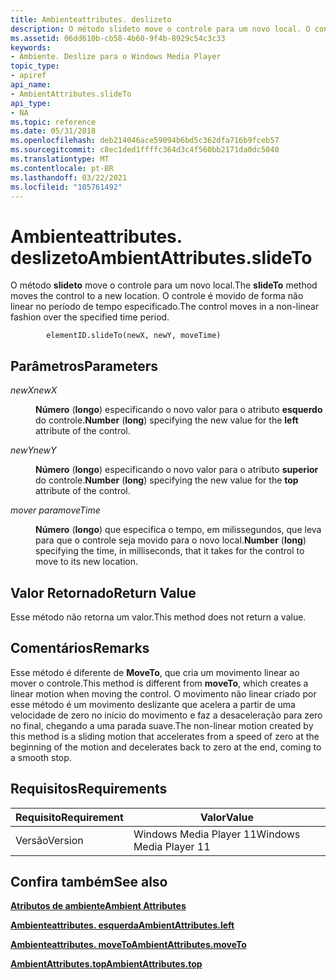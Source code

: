 ```yaml
---
title: Ambienteattributes. deslizeto
description: O método slideto move o controle para um novo local. O controle é movido de forma não linear no período de tempo especificado.
ms.assetid: 06dd610b-cb58-4b60-9f4b-8929c54c3c33
keywords:
- Ambiente. Deslize para o Windows Media Player
topic_type:
- apiref
api_name:
- AmbientAttributes.slideTo
api_type:
- NA
ms.topic: reference
ms.date: 05/31/2018
ms.openlocfilehash: deb214046ace59094b6bd5c362dfa716b9fceb57
ms.sourcegitcommit: c8ec1ded1ffffc364d3c4f560bb2171da0dc5040
ms.translationtype: MT
ms.contentlocale: pt-BR
ms.lasthandoff: 03/22/2021
ms.locfileid: "105761492"
---
```

# <a name="ambientattributesslideto"></a><span data-ttu-id="fbfec-105">Ambienteattributes. deslizeto</span><span class="sxs-lookup"><span data-stu-id="fbfec-105">AmbientAttributes.slideTo</span></span>

<span data-ttu-id="fbfec-106">O método **slideto** move o controle para um novo local.</span><span class="sxs-lookup"><span data-stu-id="fbfec-106">The **slideTo** method moves the control to a new location.</span></span> <span data-ttu-id="fbfec-107">O controle é movido de forma não linear no período de tempo especificado.</span><span class="sxs-lookup"><span data-stu-id="fbfec-107">The control moves in a non-linear fashion over the specified time period.</span></span>

``` syntax
        elementID.slideTo(newX, newY, moveTime)
```

## <a name="parameters"></a><span data-ttu-id="fbfec-108">Parâmetros</span><span class="sxs-lookup"><span data-stu-id="fbfec-108">Parameters</span></span>

<dl> <dt>

<span data-ttu-id="fbfec-109"><span id="newX"></span><span id="newx"></span><span id="NEWX"></span>*newX*</span><span class="sxs-lookup"><span data-stu-id="fbfec-109"><span id="newX"></span><span id="newx"></span><span id="NEWX"></span>*newX*</span></span>
</dt> <dd>

<span data-ttu-id="fbfec-110">**Número** (**longo**) especificando o novo valor para o atributo **esquerdo** do controle.</span><span class="sxs-lookup"><span data-stu-id="fbfec-110">**Number** (**long**) specifying the new value for the **left** attribute of the control.</span></span>

</dd> <dt>

<span data-ttu-id="fbfec-111"><span id="newY"></span><span id="newy"></span><span id="NEWY"></span>*newY*</span><span class="sxs-lookup"><span data-stu-id="fbfec-111"><span id="newY"></span><span id="newy"></span><span id="NEWY"></span>*newY*</span></span>
</dt> <dd>

<span data-ttu-id="fbfec-112">**Número** (**longo**) especificando o novo valor para o atributo **superior** do controle.</span><span class="sxs-lookup"><span data-stu-id="fbfec-112">**Number** (**long**) specifying the new value for the **top** attribute of the control.</span></span>

</dd> <dt>

<span data-ttu-id="fbfec-113"><span id="moveTime"></span><span id="movetime"></span><span id="MOVETIME"></span>*mover para*</span><span class="sxs-lookup"><span data-stu-id="fbfec-113"><span id="moveTime"></span><span id="movetime"></span><span id="MOVETIME"></span>*moveTime*</span></span>
</dt> <dd>

<span data-ttu-id="fbfec-114">**Número** (**longo**) que especifica o tempo, em milissegundos, que leva para que o controle seja movido para o novo local.</span><span class="sxs-lookup"><span data-stu-id="fbfec-114">**Number** (**long**) specifying the time, in milliseconds, that it takes for the control to move to its new location.</span></span>

</dd> </dl>

## <a name="return-value"></a><span data-ttu-id="fbfec-115">Valor Retornado</span><span class="sxs-lookup"><span data-stu-id="fbfec-115">Return Value</span></span>

<span data-ttu-id="fbfec-116">Esse método não retorna um valor.</span><span class="sxs-lookup"><span data-stu-id="fbfec-116">This method does not return a value.</span></span>

## <a name="remarks"></a><span data-ttu-id="fbfec-117">Comentários</span><span class="sxs-lookup"><span data-stu-id="fbfec-117">Remarks</span></span>

<span data-ttu-id="fbfec-118">Esse método é diferente de **MoveTo**, que cria um movimento linear ao mover o controle.</span><span class="sxs-lookup"><span data-stu-id="fbfec-118">This method is different from **moveTo**, which creates a linear motion when moving the control.</span></span> <span data-ttu-id="fbfec-119">O movimento não linear criado por esse método é um movimento deslizante que acelera a partir de uma velocidade de zero no início do movimento e faz a desaceleração para zero no final, chegando a uma parada suave.</span><span class="sxs-lookup"><span data-stu-id="fbfec-119">The non-linear motion created by this method is a sliding motion that accelerates from a speed of zero at the beginning of the motion and decelerates back to zero at the end, coming to a smooth stop.</span></span>

## <a name="requirements"></a><span data-ttu-id="fbfec-120">Requisitos</span><span class="sxs-lookup"><span data-stu-id="fbfec-120">Requirements</span></span>



| <span data-ttu-id="fbfec-121">Requisito</span><span class="sxs-lookup"><span data-stu-id="fbfec-121">Requirement</span></span> | <span data-ttu-id="fbfec-122">Valor</span><span class="sxs-lookup"><span data-stu-id="fbfec-122">Value</span></span> |
|--------------------|------------------------------------|
| <span data-ttu-id="fbfec-123">Versão</span><span class="sxs-lookup"><span data-stu-id="fbfec-123">Version</span></span><br/> | <span data-ttu-id="fbfec-124">Windows Media Player 11</span><span class="sxs-lookup"><span data-stu-id="fbfec-124">Windows Media Player 11</span></span><br/> |



## <a name="see-also"></a><span data-ttu-id="fbfec-125">Confira também</span><span class="sxs-lookup"><span data-stu-id="fbfec-125">See also</span></span>

<dl> <dt>

[<span data-ttu-id="fbfec-126">**Atributos de ambiente**</span><span class="sxs-lookup"><span data-stu-id="fbfec-126">**Ambient Attributes**</span></span>](ambient-attributes.md)
</dt> <dt>

[<span data-ttu-id="fbfec-127">**Ambienteattributes. esquerda**</span><span class="sxs-lookup"><span data-stu-id="fbfec-127">**AmbientAttributes.left**</span></span>](ambientattributes-left.md)
</dt> <dt>

[<span data-ttu-id="fbfec-128">**Ambienteattributes. moveTo**</span><span class="sxs-lookup"><span data-stu-id="fbfec-128">**AmbientAttributes.moveTo**</span></span>](ambientattributes-moveto.md)
</dt> <dt>

[<span data-ttu-id="fbfec-129">**AmbientAttributes.top**</span><span class="sxs-lookup"><span data-stu-id="fbfec-129">**AmbientAttributes.top**</span></span>](ambientattributes-top.md)
</dt> </dl>

 

 





